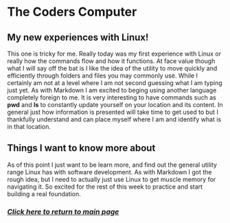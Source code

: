 # The Coders Computer

## My new experiences with Linux!

This one is tricky for me. Really today was my first experience with Linux or really how the commands flow and how it functions. At face value though what I will say off the bat is I like the idea of the utility to move quickly and efficiently through folders and files you may commonly use. While I certainly am not at a level where I am not second guessing what I am typing just yet. As with Markdown I am excited to beging using another language completely foreign to me. It is very interesting to have commands such as **pwd** and **ls** to constantly update yourself on your location and its content. In general just how information is presented will take time to get used to but I thankfully understand and can place myself where I am and identify what is in that location.

## Things I want to know more about

As of this point I just want to be learn more, and find out the general utility range Linux has with software development. As with Markdown I got the rough idea, but I need to actually just use Linux to get muscle memory for navigating it. So excited for the rest of this week to practice and start building a real foundation.

### [*Click here to return to main page*](../README.md)
